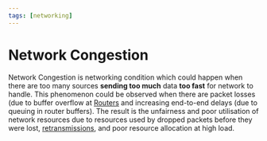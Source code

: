 ```yaml
---
tags: [networking]
---
```


# Network Congestion

Network Congestion is networking condition which could happen when there are too
many sources **sending too much** data **too fast** for network to handle. This
phenomenon could be observed when there are packet losses (due to buffer
overflow at [Routers](202207061800.md) and increasing end-to-end delays (due to
queuing in router buffers). The result is the unfairness and poor utilisation of
network resources due to resources used by dropped packets before they were
lost, [retransmissions](202206151232.md), and poor resource allocation at high
load.
